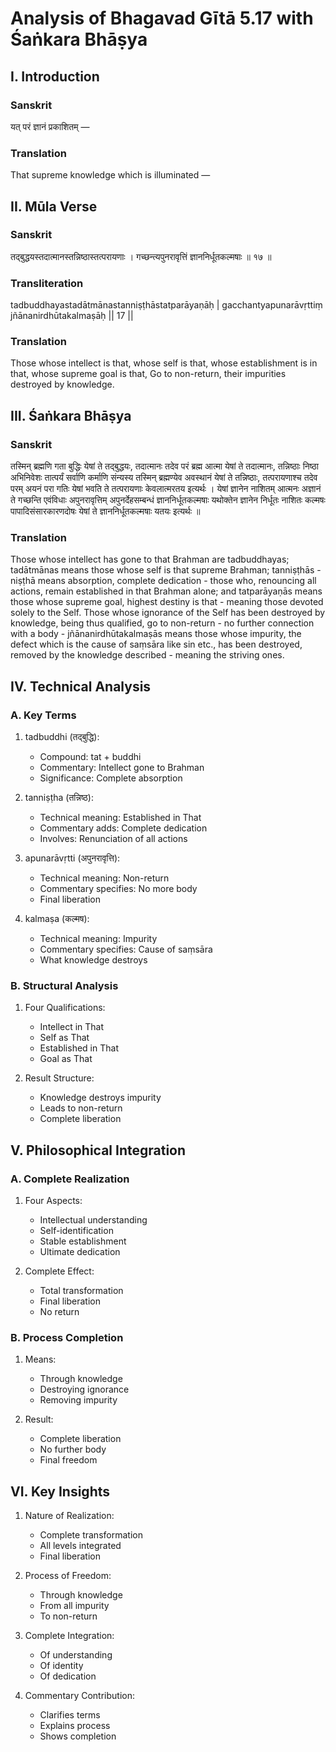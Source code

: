 # Analysis of Bhagavad Gītā 5.17 with Śaṅkara Bhāṣya

## I. Introduction

### Sanskrit
यत् परं ज्ञानं प्रकाशितम् —

### Translation
That supreme knowledge which is illuminated —

## II. Mūla Verse

### Sanskrit
तद्बुद्धयस्तदात्मानस्तन्निष्ठास्तत्परायणाः ।
गच्छन्त्यपुनरावृत्तिं ज्ञाननिर्धूतकल्मषाः ॥ १७ ॥

### Transliteration
tadbuddhayastadātmānastanniṣṭhāstatparāyaṇāḥ |
gacchantyapunarāvṛttiṃ jñānanirdhūtakalmaṣāḥ || 17 ||

### Translation
Those whose intellect is that, whose self is that, whose establishment is in that, whose supreme goal is that,
Go to non-return, their impurities destroyed by knowledge.

## III. Śaṅkara Bhāṣya

### Sanskrit
तस्मिन् ब्रह्मणि गता बुद्धिः येषां ते तद्बुद्धयः, तदात्मानः तदेव परं ब्रह्म आत्मा येषां ते तदात्मानः, तन्निष्ठाः निष्ठा अभिनिवेशः तात्पर्यं सर्वाणि कर्माणि संन्यस्य तस्मिन् ब्रह्मण्येव अवस्थानं येषां ते तन्निष्ठाः, तत्परायणाश्च तदेव परम् अयनं परा गतिः येषां भवति ते तत्परायणाः केवलात्मरतय इत्यर्थः । येषां ज्ञानेन नाशितम् आत्मनः अज्ञानं ते गच्छन्ति एवंविधाः अपुनरावृत्तिम् अपुनर्देहसम्बन्धं ज्ञाननिर्धूतकल्मषाः यथोक्तेन ज्ञानेन निर्धूतः नाशितः कल्मषः पापादिसंसारकारणदोषः येषां ते ज्ञाननिर्धूतकल्मषाः यतयः इत्यर्थः ॥

### Translation
Those whose intellect has gone to that Brahman are tadbuddhayas; tadātmānas means those whose self is that supreme Brahman; tanniṣṭhās - niṣṭhā means absorption, complete dedication - those who, renouncing all actions, remain established in that Brahman alone; and tatparāyaṇās means those whose supreme goal, highest destiny is that - meaning those devoted solely to the Self. Those whose ignorance of the Self has been destroyed by knowledge, being thus qualified, go to non-return - no further connection with a body - jñānanirdhūtakalmaṣās means those whose impurity, the defect which is the cause of saṃsāra like sin etc., has been destroyed, removed by the knowledge described - meaning the striving ones.

## IV. Technical Analysis

### A. Key Terms

1. tadbuddhi (तद्बुद्धि):
   - Compound: tat + buddhi
   - Commentary: Intellect gone to Brahman
   - Significance: Complete absorption

2. tanniṣṭha (तन्निष्ठ):
   - Technical meaning: Established in That
   - Commentary adds: Complete dedication
   - Involves: Renunciation of all actions

3. apunarāvṛtti (अपुनरावृत्ति):
   - Technical meaning: Non-return
   - Commentary specifies: No more body
   - Final liberation

4. kalmaṣa (कल्मष):
   - Technical meaning: Impurity
   - Commentary specifies: Cause of saṃsāra
   - What knowledge destroys

### B. Structural Analysis

1. Four Qualifications:
   - Intellect in That
   - Self as That
   - Established in That
   - Goal as That

2. Result Structure:
   - Knowledge destroys impurity
   - Leads to non-return
   - Complete liberation

## V. Philosophical Integration

### A. Complete Realization

1. Four Aspects:
   - Intellectual understanding
   - Self-identification
   - Stable establishment
   - Ultimate dedication

2. Complete Effect:
   - Total transformation
   - Final liberation
   - No return

### B. Process Completion

1. Means:
   - Through knowledge
   - Destroying ignorance
   - Removing impurity

2. Result:
   - Complete liberation
   - No further body
   - Final freedom

## VI. Key Insights

1. Nature of Realization:
   - Complete transformation
   - All levels integrated
   - Final liberation

2. Process of Freedom:
   - Through knowledge
   - From all impurity
   - To non-return

3. Complete Integration:
   - Of understanding
   - Of identity
   - Of dedication

4. Commentary Contribution:
   - Clarifies terms
   - Explains process
   - Shows completion

